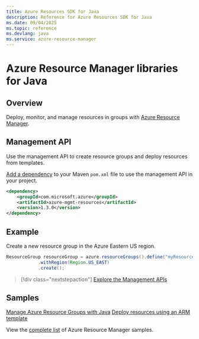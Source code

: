 ```yaml
---
title: Azure Resources SDK for Java
description: Reference for Azure Resources SDK for Java
ms.date: 09/04/2025
ms.topic: reference
ms.devlang: java
ms.service: azure-resource-manager
---
```

# Azure Resource Manager libraries for Java

## Overview

Deploy, monitor, and manage resources in groups with [Azure Resource Manager](https://docs.microsoft.com/azure/azure-resource-manager/resource-group-overview).

## Management API

Use the management API to create resource groups and deploy resources from templates.

[Add a dependency](https://maven.apache.org/guides/getting-started/index.html#How_do_I_use_external_dependencies) to your Maven `pom.xml` file to use the management API in your project.


```XML
<dependency>
    <groupId>com.microsoft.azure</groupId>
    <artifactId>azure-mgmt-resources</artifactId>
    <version>1.3.0</version>
</dependency>
```

## Example

Create a new resource group in the Azure Eastern US region.

```java
ResourceGroup resourceGroup = azure.resourceGroups().define("myResourceGroup")
            .withRegion(Region.US_EAST)
            .create();
```

> [!div class="nextstepaction"]
> [Explore the Management APIs](/java/api/overview/azure/resources/management)

## Samples

[Manage Azure Resource Groups with Java][1] 
[Deploy resources using an ARM template][2]

[1]: https://github.com/Azure-Samples/resources-java-manage-resource-group
[2]: https://github.com/Azure-Samples/resources-java-deploy-using-arm-template

View the [complete list](https://azure.microsoft.com/resources/samples/?platform=java&term=resource) of Azure Resource Manager samples.
